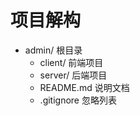 # 项目解构
- admin/ 根目录
    + client/ 前端项目
    + server/ 后端项目
    + README.md 说明文档
    + .gitignore 忽略列表